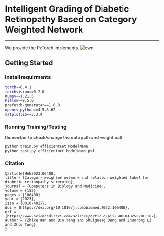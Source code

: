 # Intelligent Grading of Diabetic Retinopathy Based on Category Weighted Network

-------

We provide the PyTorch implements.
![cwn](https://github.com/lizhuorong/CWN/assets/29669415/7defa746-8dd7-412e-8346-5fcad0098cc3)
      
## Getting Started

### Install requirments
``` bash
torch==0.4.1
torchvision==0.2.0
numpy==1.21.5
Pillow==9.5.0
prefetch-generator==1.0.3
opencv_python==4.5.5.62
matplotlib==3.3.0
```
### Running Training/Testing

Remember to check/change the data path and weight path

```bash
python train.py efficientnet ModelName
python test.py efficientnet ModelName.pkl
```

### Citation
```
@article{HAN2023106408,
title = {Category weighted network and relation weighted label for diabetic retinopathy screening},
journal = {Computers in Biology and Medicine},
volume = {152},
pages = {106408},
year = {2023},
issn = {0010-4825},
doi = {https://doi.org/10.1016/j.compbiomed.2022.106408},
url = {https://www.sciencedirect.com/science/article/pii/S0010482522011167},
author = {Zhike Han and Bin Yang and Shuiguang Deng and Zhuorong Li and Zhou Tong}
}
```  
